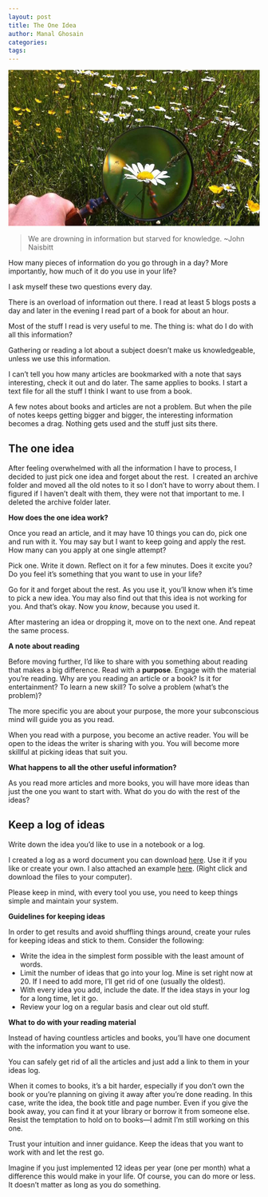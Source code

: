 ```yaml
---
layout: post
title: The One Idea
author: Manal Ghosain
categories:
tags:
---
```


![Magnifying glass](/images/idea.jpg)

> We are drowning in information but starved for knowledge. ~John Naisbitt

How many pieces of information do you go through in a day? More importantly, how much of it do you use in your life?

I ask myself these two questions every day.

There is an overload of information out there. I read at least 5 blogs posts a day and later in the evening I read part of a book for about an hour.

Most of the stuff I read is very useful to me. The thing is: what do I do with all this information?

Gathering or reading a lot about a subject doesn’t make us knowledgeable, unless we use this information.

I can’t tell you how many articles are bookmarked with a note that says interesting, check it out and do later. The same applies to books. I start a text file for all the stuff I think I want to use from a book.

A few notes about books and articles are not a problem. But when the pile of notes keeps getting bigger and bigger, the interesting information becomes a drag. Nothing gets used and the stuff just sits there.

## The one idea

After feeling overwhelmed with all the information I have to process, I decided to just pick one idea and forget about the rest.  I created an archive folder and moved all the old notes to it so I don’t have to worry about them. I figured if I haven’t dealt with them, they were not that important to me. I deleted the archive folder later. 

**How does the one idea work?** 

Once you read an article, and it may have 10 things you can do, pick one and run with it. You may say but I want to keep going and apply the rest. How many can you apply at one single attempt?  

Pick one. Write it down. Reflect on it for a few minutes. Does it excite you? Do you feel it’s something that you want to use in your life? 

Go for it and forget about the rest. As you use it, you’ll know when it’s time to pick a new idea. You may also find out that this idea is not working for you. And that’s okay. Now you _know_, because you used it. 

After mastering an idea or dropping it, move on to the next one. And repeat the same process. 

**A note about reading** 

Before moving further, I’d like to share with you something about reading that makes a big difference. Read with a **purpose**. Engage with the material you’re reading. Why are you reading an article or a book? Is it for entertainment? To learn a new skill? To solve a problem (what’s the problem)? 

The more specific you are about your purpose, the more your subconscious mind will guide you as you read. 

When you read with a purpose, you become an active reader. You will be open to the ideas the writer is sharing with you. You will become more skillful at picking ideas that suit you.

**What happens to all the other useful information?** 

As you read more articles and more books, you will have more ideas than just the one you want to start with. What do you do with the rest of the ideas? 

## Keep a log of ideas

Write down the idea you’d like to use in a notebook or a log. 

I created a log as a word document you can download [here](/images/Log.doc). Use it if you like or create your own. I also attached an example [here](/images/Example.pdf). (Right click and download the files to your computer). 

Please keep in mind, with every tool you use, you need to keep things simple and maintain your system. 

**Guidelines for keeping ideas** 

In order to get results and avoid shuffling things around, create your rules for keeping ideas and stick to them. Consider the following: 

  * Write the idea in the simplest form possible with the least amount of words.
  * Limit the number of ideas that go into your log. Mine is set right now at 20. If I need to add more, I’ll get rid of one (usually the oldest).
  * With every idea you add, include the date. If the idea stays in your log for a long time, let it go.
  * Review your log on a regular basis and clear out old stuff.

**What to do with your reading material** 

Instead of having countless articles and books, you’ll have one document with the information you want to use.

You can safely get rid of all the articles and just add a link to them in your ideas log.

When it comes to books, it’s a bit harder, especially if you don’t own the book or you’re planning on giving it away after you’re done reading. In this case, write the idea, the book title and page number. Even if you give the book away, you can find it at your library or borrow it from someone else. Resist the temptation to hold on to books—I admit I’m still working on this one.

Trust your intuition and inner guidance. Keep the ideas that you want to work with and let the rest go.

Imagine if you just implemented 12 ideas per year (one per month) what a difference this would make in your life. Of course, you can do more or less. It doesn’t matter as long as you do something.